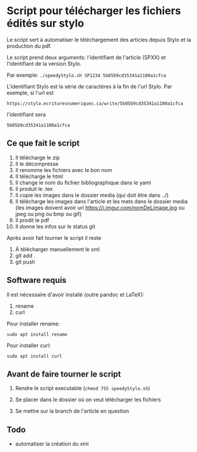 # Script pour télécharger les fichiers édités sur stylo

Le script sert à automatiser le téléchargement des articles depuis Stylo et la production du pdf.

Le script prend deux arguments: l'identifiant de l'article (SPXX) et l'identifiant de la version Stylo.

Par exemple:
```./speedyStylo.sh SP1234 5b05b9cd35341a1100a1cfca```

L'identifiant Stylo est la série de caractères à la fin de l'url Stylo. Par exemple, si l'url est

```https://stylo.ecrituresnumeriques.ca/write/5b05b9cd35341a1100a1cfca```

l'identifiant sera 
```
5b05b9cd35341a1100a1cfca
```

## Ce que fait le script

1. Il télécharge le zip
2. Il le décompresse
3. Il renomme les fichiers avec le bon nom
4. Il télécharge le html
5. Il change le nom du fichier bibliographique dans le yaml
6. Il produit le .tex
7. Il copie les images dans le dossier media (qui doit être dans ../)
8. Il télécharge les images dans l'article et les mets dans le dossier media (les images doivent avoir url https://i.imgur.com/nomDeLimage.jpg ou jpeg ou png ou bmp ou gif)
9. Il prodit le pdf
10. Il donne les infos sur le status git

Après avoir fait tourner le script il reste

1. À télécharger manuellement le xml
2. git add .
3. git push

## Software requis
Il est nécessaire d'avoir installé (outre pandoc et LaTeX):

1. rename
2. curl

Pour installer rename:

```
sudo apt install rename
```

Pour installer curl:

```
sudo apt install curl
```

## Avant de faire tourner le script

1. Rendre le script executable (```chmod 755 speedyStylo.sh```) 

2. Se placer dans le dossier où on veut télécharger les fichiers

3. Se mettre sur la branch de l'article en question

## Todo

- automatiser la création du xml

